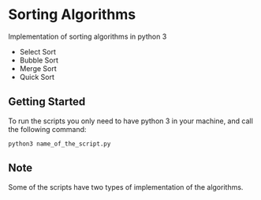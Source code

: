 # Sorting Algorithms
Implementation of sorting algorithms in python 3

- Select Sort
- Bubble Sort
- Merge Sort
- Quick Sort

## Getting Started

To run the scripts you only need to have python 3 in your machine, and call the following command:
```
python3 name_of_the_script.py
```
## Note

Some of the scripts have two types of implementation of the algorithms.
